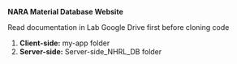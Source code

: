 **NARA Material Database Website**

Read documentation in Lab Google Drive first before cloning code

1. **Client-side:** my-app folder
2. **Server-side:** Server-side_NHRL_DB folder
